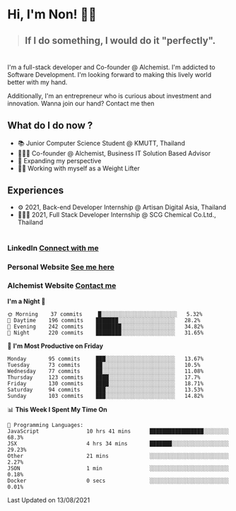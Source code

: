 # Hi, I'm Non! 🖐🏻

> ## If I do something, I would do it "perfectly".

#

I'm a full-stack developer and Co-founder @ Alchemist. I'm addicted to Software Development. I'm looking forward to making this lively world better with my hand.

Additionally, I'm an entrepreneur who is curious about investment and innovation. Wanna join our hand? Contact me then

## What do I do now ?

- 📚 Junior Computer Science Student @ KMUTT, Thailand
- 🧑🏻‍💻 Co-founder @ Alchemist, Business IT Solution Based Advisor
- 🌈 Expanding my perspective
- 🏋🏻 Working with myself as a Weight Lifter

## Experiences

- ⚙️ 2021, Back-end Developer Internship @ Artisan Digital Asia, Thailand
- 🧑🏻‍💻 2021, Full Stack Developer Internship @ SCG Chemical Co.Ltd., Thailand

#

### LinkedIn [Connect with me](https://www.linkedin.com/in/non-nontra/)

### Personal Website [See me here](https://nonnontra.com/)

### Alchemist Website [Contact me](https://alchemist-softwarehouse.co/)

<!--START_SECTION:waka-->
**I'm a Night 🦉** 

```text
🌞 Morning    37 commits     █░░░░░░░░░░░░░░░░░░░░░░░░   5.32% 
🌆 Daytime    196 commits    ███████░░░░░░░░░░░░░░░░░░   28.2% 
🌃 Evening    242 commits    ████████░░░░░░░░░░░░░░░░░   34.82% 
🌙 Night      220 commits    ████████░░░░░░░░░░░░░░░░░   31.65%

```
📅 **I'm Most Productive on Friday** 

```text
Monday       95 commits     ███░░░░░░░░░░░░░░░░░░░░░░   13.67% 
Tuesday      73 commits     ██░░░░░░░░░░░░░░░░░░░░░░░   10.5% 
Wednesday    77 commits     ██░░░░░░░░░░░░░░░░░░░░░░░   11.08% 
Thursday     123 commits    ████░░░░░░░░░░░░░░░░░░░░░   17.7% 
Friday       130 commits    ████░░░░░░░░░░░░░░░░░░░░░   18.71% 
Saturday     94 commits     ███░░░░░░░░░░░░░░░░░░░░░░   13.53% 
Sunday       103 commits    ███░░░░░░░░░░░░░░░░░░░░░░   14.82%

```


📊 **This Week I Spent My Time On** 

```text
💬 Programming Languages: 
JavaScript               10 hrs 41 mins      █████████████████░░░░░░░░   68.3% 
JSX                      4 hrs 34 mins       ███████░░░░░░░░░░░░░░░░░░   29.23% 
Other                    21 mins             ░░░░░░░░░░░░░░░░░░░░░░░░░   2.27% 
JSON                     1 min               ░░░░░░░░░░░░░░░░░░░░░░░░░   0.18% 
Docker                   0 secs              ░░░░░░░░░░░░░░░░░░░░░░░░░   0.01%

```


 Last Updated on 13/08/2021
<!--END_SECTION:waka-->
